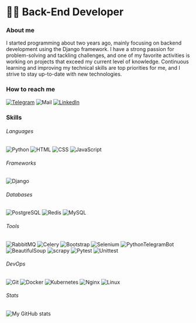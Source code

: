 # 👨‍💻 Back-End Developer

### About me

I started programming about two years ago, mainly focusing on backend
development using the
Django framework. I have a strong passion for problem-solving and tackling
challenges, and one
of my favorite activities is working on projects that exceed my current level
of knowledge.
Continuous learning and improving my technical skills are top priorities for
me, and I strive to stay
up-to-date with new technologies.

### How to reach me

[![Telegram](https://img.shields.io/badge/Telegram-0062ff?logo=Telegram&logoColor=white&style=for-the-badge)](https://t.me/DehghanDehnaviAmin)
![Mail](https://img.shields.io/badge/amin.dehghandehnavi@gmail.com-EA4335?logo=gmail&logoColor=white&style=for-the-badge)
[![LinkedIn](https://img.shields.io/badge/LinkedIn-0800ff?logo=LinkedIn&logoColor=white&style=for-the-badge)](https://www.linkedin.com/in/amindehghandehnavi/)

### Skills

###### Languages

![Python](https://img.shields.io/badge/-Python-3d7aab?logo=python&logoColor=fadd55&style=for-the-badge)
![HTML](https://img.shields.io/badge/-HTML-DE4A25?logo=html5&logoColor=white&style=for-the-badge)
![CSS](https://img.shields.io/badge/-CSS-254bde?logo=CSS3&logoColor=white&style=for-the-badge)
![JavaScript](https://img.shields.io/badge/-JavaScript-F7DF1E?logo=JavaScript&logoColor=red&style=for-the-badge)

###### Frameworks

![Django](https://img.shields.io/badge/-Django-092E20?logo=django&logoColor=white&style=for-the-badge)

###### Databases

![PostgreSQL](https://img.shields.io/badge/-PostgreSQL-2f5d8e?logo=postgresql&logoColor=FFDAB9&style=for-the-badge)
![Redis](https://img.shields.io/badge/-Redis-EA443A?logo=Redis&logoColor=white&style=for-the-badge)
![MySQL](https://img.shields.io/badge/-MySQL-2C7590?logo=mysql&logoColor=F29307&style=for-the-badge)

###### Tools

![RabbitMQ](https://img.shields.io/badge/-RabbitMQ-f16604?logo=RabbitMQ&logoColor=A9B5AF&style=for-the-badge)
![Celery](https://img.shields.io/badge/-Celery-a9cc53?logo=celery&logoColor=black&style=for-the-badge)
![Bootstrap](https://img.shields.io/badge/-Bootstrap-7b3dd4?logo=Bootstrap&logoColor=1d004a&style=for-the-badge)
![Selenium](https://img.shields.io/badge/-Selenium-318577?logo=selenium&logoColor=white&style=for-the-badge)
![PythonTelegramBot](https://img.shields.io/badge/-PythonTelegramBot-407cad?logo=PythonTelegramBot&logoColor=blcck&style=for-the-badge)
![BeautifulSoup](https://img.shields.io/badge/-Beautiful_Soup-f1c370?logo=BeautifulSoup&logoColor=blcck&style=for-the-badge)
![scrapy](https://img.shields.io/badge/-scrapy-cbcecf?logo=scrapy&logoColor=ac7747&style=for-the-badge)
![Pytest](https://img.shields.io/badge/-Pytest-d92615?logo=pytest&logoColor=3e9bdc&style=for-the-badge)
![Unittest](https://img.shields.io/badge/-Unittest-17004a?logo=Unittest&logoColor=blcck&style=for-the-badge)

###### DevOps

![Git](https://img.shields.io/badge/-Git-e94e30?logo=Git&logoColor=white&style=for-the-badge)
![Docker](https://img.shields.io/badge/-Docker-2d6ad1?logo=docker&logoColor=white&style=for-the-badge)
![Kubernetes](https://img.shields.io/badge/-Kubernetes-3069de?logo=kubernetes&logoColor=white&style=for-the-badge)
![Nginx](https://img.shields.io/badge/-Nginx-349137?logo=nginx&logoColor=white&style=for-the-badge)
![Linux](https://img.shields.io/badge/-Linux-eebb21?logo=linux&logoColor=020104&style=for-the-badge)

###### Stats

![My GitHub stats](https://github-readme-stats.vercel.app/api?username=mrsins02&count_private=true&show_icons=true&theme=noctis_minimus&include_all_commits=true)

